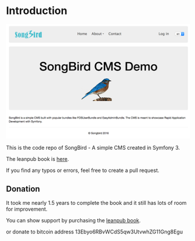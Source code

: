 # Introduction

![songbird cms](images/cms_final.png)

This is the code repo of SongBird - A simple CMS created in Symfony 3.

The leanpub book is [here](https://leanpub.com/practicalsymfony3/).

If you find any typos or errors, feel free to create a pull request.

## Donation

It took me nearly 1.5 years to complete the book and it still has lots of room for improvement.

You can show support by purchasing the [leanpub book](https://leanpub.com/practicalsymfony3/).

or donate to bitcoin address 13Ebyo6RBvWCdS5qw3UtvwhZG11Gng8Egu
